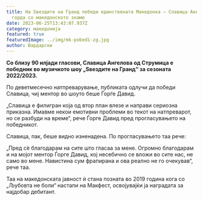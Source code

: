 ```yaml
---
title: На Ѕвездите на Гранд победи единствената Македонка – Славица Ангелова
  горда со македонското знаме
date: 2023-06-25T13:43:07.937Z
category: македонија
featured: true
featuredImage: ../img/mk-pobedi-zg.jpg
author: Вардарски
---
```

<!--StartFragment-->

**Со близу 90 илјади гласови, Славица Ангелова од Струмица е победник во музичкото шоу „Ѕвездите на Гранд“ за сезоната 2022/2023.**



<!--EndFragment--><!--StartFragment-->

По деветмесечно натпреварување, публиката одлучи да победи Славица, чиј ментор во шоуто беше Ѓорѓе Давид.

„Славица е филигран која од втор план влезе и направи сериозна приказна. Имавме некои емотивни проблеми во текот на натпреварот, но се разбуди на време“, рече Ѓорге Давид пред прогласувањето на победникот.

Славица, пак, беше видно изненадена. По прогласувањето таа рече:

„Пред сѐ благодарам на сите што гласаа за мене. Огромно благодарам и на мојот ментор Ѓорге Давид, кој несебично се вложи во сите нас, не само во мене. Навистина сум фрапирана и ова реално не го очекував“, рече таа.

<!--EndFragment-->

<!--StartFragment-->

Таа на македонската јавност ѝ стана позната во 2019 година кога со „Љубовта не боли“ настапи на Макфест, освојувајќи ја наградата за најдобар дебитант.

<!--EndFragment-->